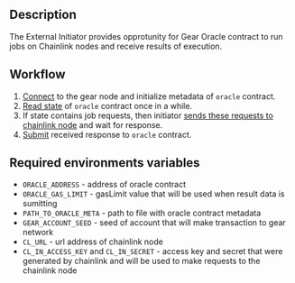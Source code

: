 ## Description

The External Initiator provides opprotunity for Gear Oracle contract to run jobs on Chainlink nodes and receive results of execution.

## Workflow

1. [Connect](https://github.com/gear-tech/chainlink-integration/blob/master/initiator/src/index.ts#L16-L17) to the gear node and initialize metadata of `oracle` contract.
2. [Read state](https://github.com/gear-tech/chainlink-integration/blob/master/initiator/src/index.ts#L20) of `oracle` contract once in a while.
3. If state contains job requests, then initiator [sends these requests to chainlink node](https://github.com/gear-tech/chainlink-integration/blob/master/initiator/src/index.ts#L23) and wait for response.
4. [Submit](https://github.com/gear-tech/chainlink-integration/blob/master/initiator/src/index.ts#L24) received response to `oracle` contract.

## Required environments variables

- `ORACLE_ADDRESS` - address of oracle contract
- `ORACLE_GAS_LIMIT` - gasLimit value that will be used when result data is sumitting
- `PATH_TO_ORACLE_META` - path to file with oracle contract metadata
- `GEAR_ACCOUNT_SEED` - seed of account that will make transaction to gear network
- `CL_URL` - url address of chainlink node
- `CL_IN_ACCESS_KEY` and `CL_IN_SECRET` - access key and secret that were generated by chainlink and will be used to make requests to the chainlink node
